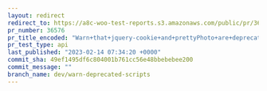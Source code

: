 ```yaml
---
layout: redirect
redirect_to: https://a8c-woo-test-reports.s3.amazonaws.com/public/pr/36576/api/index.html
pr_number: 36576
pr_title_encoded: "Warn+that+jquery-cookie+and+prettyPhoto+are+deprecated+scripts"
pr_test_type: api
last_published: "2023-02-14 07:34:20 +0000"
commit_sha: 49ef1495df6c804001b761cc56e48bbebebee200
commit_message: ""
branch_name: dev/warn-deprecated-scripts
---
```

